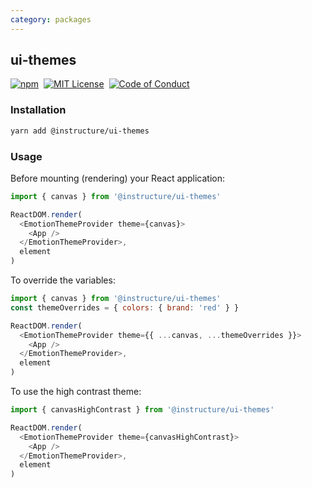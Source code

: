 ```yaml
---
category: packages
---
```


## ui-themes

[![npm][npm]][npm-url]&nbsp;
[![MIT License][license-badge]][license]&nbsp;
[![Code of Conduct][coc-badge]][coc]

### Installation

```sh
yarn add @instructure/ui-themes
```

### Usage

Before mounting (rendering) your React application:

```js
import { canvas } from '@instructure/ui-themes'

ReactDOM.render(
  <EmotionThemeProvider theme={canvas}>
    <App />
  </EmotionThemeProvider>,
  element
)
```

To override the variables:

```js
import { canvas } from '@instructure/ui-themes'
const themeOverrides = { colors: { brand: 'red' } }

ReactDOM.render(
  <EmotionThemeProvider theme={{ ...canvas, ...themeOverrides }}>
    <App />
  </EmotionThemeProvider>,
  element
)
```

To use the high contrast theme:

```js
import { canvasHighContrast } from '@instructure/ui-themes'

ReactDOM.render(
  <EmotionThemeProvider theme={canvasHighContrast}>
    <App />
  </EmotionThemeProvider>,
  element
)
```

[npm]: https://img.shields.io/npm/v/@instructure/ui-themes.svg
[npm-url]: https://npmjs.com/package/@instructure/ui-themes
[license-badge]: https://img.shields.io/npm/l/instructure-ui.svg?style=flat-square
[license]: https://github.com/instructure/instructure-ui/blob/master/LICENSE
[coc-badge]: https://img.shields.io/badge/code%20of-conduct-ff69b4.svg?style=flat-square
[coc]: https://github.com/instructure/instructure-ui/blob/master/CODE_OF_CONDUCT.md
